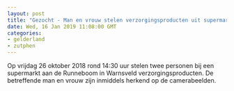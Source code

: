 ```yaml
---
layout: post
title: "Gezocht - Man en vrouw stelen verzorgingsproducten uit supermarkt"
date: Wed, 16 Jan 2019 11:08:00 GMT
categories: 
- gelderland 
- zutphen 
---
```


Op vrijdag 26 oktober 2018 rond 14:30 uur stelen twee personen bij een supermarkt aan de Runneboom in Warnsveld verzorgingsproducten. De betreffende man en vrouw zijn inmiddels herkend op de camerabeelden.
